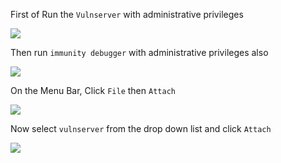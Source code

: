 First of Run the `Vulnserver` with administrative privileges

![](https://i.imgur.com/HA66Nut.png)

Then run `immunity debugger` with administrative privileges also

![](https://i.imgur.com/oPbscrI.png)

On the Menu Bar, Click `File` then `Attach`

![](https://i.imgur.com/O27nn37.png)

Now select `vulnserver` from the drop down list and click `Attach`

![](https://i.imgur.com/XrzkOzH.png)



